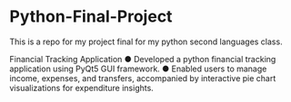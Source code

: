 # Python-Final-Project
This is a repo for my project final for my python second languages class. 

Financial Tracking Application
● Developed a python financial tracking application using PyQt5 GUI framework.
● Enabled users to manage income, expenses, and transfers, accompanied by interactive pie chart visualizations for
expenditure insights.
